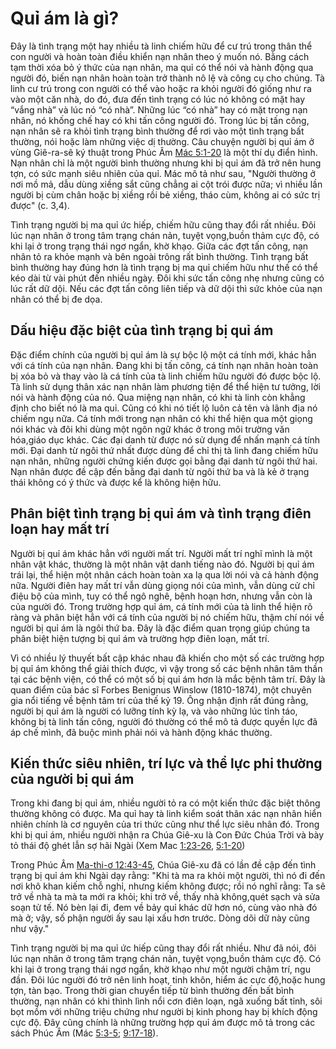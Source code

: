 # Quỉ ám là gì?

Ðây là tình trạng một hay nhiều tà linh chiếm hữu để cư trú trong thân thể con người và hoàn toàn điều khiển nạn nhân theo ý muốn nó. Bằng cách tạm thời xóa bỏ ý thức của nạn nhân, ma quỉ có thể nói và hành động qua người đó, biến nạn nhân hoàn toàn trở thành nô lệ và công cụ cho chúng. Tà linh cư trú trong con người có thể vào hoặc ra khỏi người đó giống như ra vào một căn nhà, do đó, đưa đến tình trạng có lúc nó không có mặt hay “vắng nhà” và lúc nó “có nhà”. Những lúc “có nhà” hay có mặt trong nạn nhân, nó khống chế hay có khi tấn công người đó. Trong lúc bị tấn công, nạn nhân sẽ ra khỏi tình trạng bình thường để rơi vào một tình trạng bất thường, nói hoặc làm những việc dị thường. Câu chuyện người bị quỉ ám ở vùng Giê-ra-sê ký thuật trong Phúc Âm [Mác 5:1-20](https://www.bible.com/bible/193/MRK.5.1-20.VB1925) là một thí dụ điển hình. Nạn nhân chỉ là một người bình thường nhưng khi bị quỉ ám đã trở nên hung tợn, có sức mạnh siêu nhiên của quỉ. Mác mô tả như sau, "Người thường ở nơi mồ mả, dẫu dùng xiềng sắt cũng chẳng ai cột trói được nữa; vì nhiều lần người bị cùm chân hoặc bị xiềng rồi bẻ xiềng, tháo cùm, không ai có sức trị được" \(c. 3,4\).

Tình trạng người bị ma quỉ ức hiếp, chiếm hữu cũng thay đổi rất nhiều. Ðôi lúc nạn nhân ở trong tâm trạng chán nản, tuyệt vọng,buồn thảm cực độ, có khi lại ở trong trạng thái ngơ ngẩn, khờ khạo. Giữa các đợt tấn công, nạn nhân tỏ ra khỏe mạnh và bên ngoài trông rất bình thường. Tình trạng bất bình thường hay đúng hơn là tình trạng bị ma quỉ chiếm hữu như thế có thể kéo dài từ vài phút đến nhiều ngày. Ðôi khi sức tấn công nhẹ nhưng cũng có lúc rất dữ dội. Nếu các đợt tấn công liên tiếp và dữ dội thì sức khỏe của nạn nhân có thể bị đe dọa.

## Dấu hiệu đặc biệt của tình trạng bị quỉ ám

Ðặc điểm chính của người bị quỉ ám là sự bộc lộ một cá tính mới, khác hẳn với cá tính của nạn nhân. Ðang khi bị tấn công, cá tính nạn nhân hoàn toàn bị xóa bỏ và thay vào là cá tính của tà linh chiếm hữu người đó được bộc lộ. Tà linh sử dụng thân xác nạn nhân làm phương tiện để thể hiện tư tưởng, lời nói và hành động của nó. Qua miệng nạn nhân, có khi tà linh còn khẳng định cho biết nó là ma quỉ. Cũng có khi nó tiết lộ luôn cả tên và lãnh địa nó chiếm ngụ nữa. Cá tính mới trong nạn nhân có khi thể hiện qua một giọng nói khác và đôi khi dùng một ngôn ngữ khác ở trong môi trường văn hóa,giáo dục khác. Các đại danh từ được nó sử dụng để nhấn mạnh cá tính mới. Ðại danh từ ngôi thứ nhất được dùng để chỉ thị tà linh đang chiếm hữu nạn nhân, những người chứng kiến được gọi bằng đại danh từ ngôi thứ hai. Nạn nhân được đề cập đến bằng đại danh từ ngôi thứ ba và là kẻ ở trạng thái không có ý thức và được kể là không hiện hữu.

## Phân biệt tình trạng bị quỉ ám và tình trạng điên loạn hay mất trí

Người bị quỉ ám khác hẳn với người mất trí. Người mất trí nghĩ mình là một nhân vật khác, thường là một nhân vật danh tiếng nào đó. Người bị quỉ ám trái lại, thể hiện một nhân cách hoàn toàn xa lạ qua lời nói và cả hành động nữa. Người điên hay mất trí vẫn dùng giọng nói của mình, vẫn dùng cử chỉ điệu bộ của mình, tuy có thể ngô nghê, bệnh hoạn hơn, nhưng vẫn còn là của người đó. Trong trường hợp quỉ ám, cá tính mới của tà linh thể hiện rõ ràng và phân biệt hẳn với cá tính của người bị nó chiếm hữu, thậm chí nói về người bị quỉ ám là ngôi thứ ba. Ðây là đặc điểm quan trọng giúp chúng ta phân biệt hiện tượng bị quỉ ám và trường hợp điên loạn, mất trí.

Vì có nhiều lý thuyết bất cập khác nhau đã khiến cho một số các trường hợp bị quỉ ám không thể giải thích được, vì vậy trong số các bệnh nhân tâm thần tại các bệnh viện, có thể có một số bị quỉ ám hơn là mắc bệnh tâm trí. Ðây là quan điểm của bác sĩ Forbes Benignus Winslow \(1810-1874\), một chuyên gia nổi tiếng về bệnh tâm trí của thế kỷ 19. Ông nhận định rất đúng rằng, người bị quỉ ám là người có lưỡng tính kỳ lạ, và vào những lúc tỉnh táo, không bị tà linh tấn công, người đó thường có thể mô tả được quyền lực đã áp chế mình, đã buộc mình phải nói và hành động khác thường.

## Kiến thức siêu nhiên, trí lực và thể lực phi thường của người bị quỉ ám

Trong khi đang bị quỉ ám, nhiều người tỏ ra có một kiến thức đặc biệt thông thường không có được. Ma quỉ hay tà linh kiểm soát thân xác nạn nhân hiển nhiên chính là cơ nguyên của tri thức cũng như thể lực siêu nhân đó. Trong khi bị quỉ ám, nhiều người nhận ra Chúa Giê-xu là Con Ðức Chúa Trời và bày tỏ thái độ ghét lẫn sợ hãi Ngài \(Xem Mac [1:23-26](https://www.bible.com/bible/193/MRK.1.23-26.VB1925), [5:1-20](https://www.bible.com/bible/193/MRK.5.1-20.VB1925)\)

Trong Phúc Âm [Ma-thi-ơ 12:43-45](https://www.bible.com/bible/193/MAT.12.43-45.VB1925), Chúa Giê-xu đã có lần đề cập đến tình trạng bị quỉ ám khi Ngài dạy rằng: "Khi tà ma ra khỏi một người, thì nó đi đến nơi khô khan kiếm chỗ nghỉ, nhưng kiếm không được; rồi nó nghĩ rằng: Ta sẽ trở về nhà ta mà ta mới ra khỏi; khi trở về, thấy nhà không,quét sạch và sửa soạn tử tế. Nó bèn lại đi, đem về bảy quỉ khác dữ hơn nó, cùng vào nhà đó mà ở; vậy, số phận người ấy sau lại xấu hơn trước. Dòng dõi dữ này cũng như vậy."

Tình trạng người bị ma quỉ ức hiếp cũng thay đổi rất nhiều. Như đã nói, đôi lúc nạn nhân ở trong tâm trạng chán nản, tuyệt vọng,buồn thảm cực độ. Có khi lại ở trong trạng thái ngơ ngẩn, khờ khạo như một người chậm trí, ngu đần. Ðôi lúc người đó trở nên linh hoạt, tinh khôn, hiểm ác cực độ,hoặc hung tợn, tàn bạo. Trong thời gian chuyển tiếp từ bình thường đến bất bình thường, nạn nhân có khi thình lình nổi cơn điên loạn, ngã xuống bất tỉnh, sôi bọt mồm với những triệu chứng như người bị kinh phong hay bị khích động cực độ. Ðây cũng chính là những trường hợp quỉ ám được mô tả trong các sách Phúc Âm \(Mác [5:3-5](https://www.bible.com/bible/193/MRK.5.3-5.VB1925); [9:17-18](https://www.bible.com/bible/193/MRK.9.17-18.VB1925)\).

